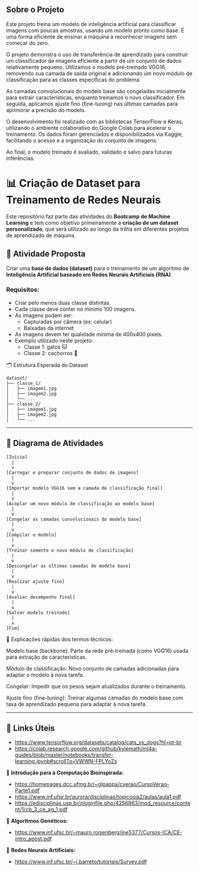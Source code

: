 ## Sobre o Projeto

Este projeto treina um modelo de inteligência artificial para classificar imagens com poucas amostras, usando um modelo pronto como base. É uma forma eficiente de ensinar a máquina a reconhecer imagens sem começar do zero.

O projeto demonstra o uso de transferência de aprendizado para construir um classificador de imagens eficiente a partir de um conjunto de dados relativamente pequeno. Utilizamos o modelo pré-treinado VGG16, removendo sua camada de saída original e adicionando um novo módulo de classificação para as classes específicas do problema.

As camadas convolucionais do modelo base são congeladas inicialmente para extrair características, enquanto treinamos o novo classificador. Em seguida, aplicamos ajuste fino (fine-tuning) nas últimas camadas para aprimorar a precisão do modelo.

O desenvolvimento foi realizado com as bibliotecas TensorFlow e Keras, utilizando o ambiente colaborativo do Google Colab para acelerar o treinamento. Os dados foram gerenciados e disponibilizados via Kaggle, facilitando o acesso e a organização do conjunto de imagens.

Ao final, o modelo treinado é avaliado, validado e salvo para futuras inferências.


# 📊 Criação de Dataset para Treinamento de Redes Neurais

Este repositório faz parte das atividades do **Bootcamp de Machine Learning** e tem como objetivo primeiramente a **criação de um dataset personalizado**, que será utilizado ao longo da trilha em diferentes projetos de aprendizado de máquina.

## 🧠 Atividade Proposta

Criar uma **base de dados (dataset)** para o treinamento de um algoritmo de **Inteligência Artificial baseado em Redes Neurais Artificiais (RNA)**.

### Requisitos:

- Criar pelo menos duas classe distintas.
- Cada classe deve conter no mínimo 100 imagens.
- As imagens podem ser:
  - Capturadas por câmera (ex: celular)
  - Baixadas da internet
- As imagens devem ter qualidade mínima de 400x400 pixels.
- Exemplo utilizado neste projeto: 
  - Classe 1: gatos 🐱
  - Classe 2: cachorros 🐶

🗂 Estrutura Esperada do Dataset
```
dataset/
├── classe_1/
│   ├── imagem1.jpg
│   ├── imagem2.jpg
│   └── ...
├── classe_2/
│   ├── imagem1.jpg
│   ├── imagem2.jpg
│   └── ...
```
---

## 📘 Diagrama de Atividades
```
[Início]
  |
  v
[Carregar e preparar conjunto de dados de imagens]
  |
  v
[Importar modelo VGG16 sem a camada de classificação final]
  |
  v
[Acoplar um novo módulo de classificação ao modelo base]
  |
  v
[Congelar as camadas convolucionais do modelo base]
  |
  v
[Compilar o modelo]
  |
  v
[Treinar somente o novo módulo de classificação]
  |
  v
[Descongelar as últimas camadas do modelo base]
  |
  v
[Realizar ajuste fino]
  |
  v
[Avaliar desempenho final]
  |
  v
[Salvar modelo treinado]
  |
  v
[Fim]
```
📝 Explicações rápidas dos termos técnicos:

Modelo base (backbone): Parte da rede pré-treinada (como VGG16) usada para extração de características.

Módulo de classificação: Novo conjunto de camadas adicionadas para adaptar o modelo à nova tarefa.

Congelar: Impedir que os pesos sejam atualizados durante o treinamento.

Ajuste fino (fine-tuning): Treinar algumas camadas do modelo base com taxa de aprendizado pequena para adaptar à nova tarefa.

---

## 📌 Links Úteis

- https://www.tensorflow.org/datasets/catalog/cats_vs_dogs?hl=pt-br
- https://colab.research.google.com/github/kylemath/ml4a-guides/blob/master/notebooks/transfer-learning.ipynb#scrollTo=VWWN-FPLYoZs

📘 **Introdução para à Computação Bioinspirada:**
- https://homepages.dcc.ufmg.br/~glpappa/cverao/CursoVerao-Parte1.pdf  
- https://www.inf.ufpr.br/aurora/disciplinas/topicosia2/aulas/aula1.pdf  
- https://edisciplinas.usp.br/pluginfile.php/4256863/mod_resource/content/1/cb_3_ce_ag_1.pdf  

🧬 **Algoritmos Genéticos:**
- https://www.inf.ufsc.br/~mauro.roisenberg/ine5377/Cursos-ICA/CE-intro_apost.pdf  

🧠 **Redes Neurais Artificiais:**
- https://www.inf.ufsc.br/~j.barreto/tutoriais/Survey.pdf
